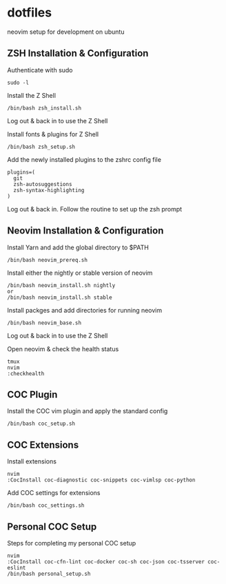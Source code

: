 # dotfiles
neovim setup for development on ubuntu

## ZSH Installation & Configuration

Authenticate with sudo

```
sudo -l
```

Install the Z Shell

```
/bin/bash zsh_install.sh
```

Log out & back in to use the Z Shell

Install fonts & plugins for Z Shell

```
/bin/bash zsh_setup.sh
```

Add the newly installed plugins to the zshrc config file

```
plugins=(
  git
  zsh-autosuggestions
  zsh-syntax-highlighting
)
```

Log out & back in.
Follow the routine to set up the zsh prompt

## Neovim Installation & Configuration

Install Yarn and add the global directory to $PATH

```
/bin/bash neovim_prereq.sh
```

Install either the nightly or stable version of neovim

```
/bin/bash neovim_install.sh nightly
or
/bin/bash neovim_install.sh stable
```

Install packges and add directories for running neovim

```
/bin/bash neovim_base.sh
```

Log out & back in to use the Z Shell

Open neovim & check the health status

```
tmux
nvim
:checkhealth
```

## COC Plugin

Install the COC vim plugin and apply the standard config

```
/bin/bash coc_setup.sh
```
## COC Extensions

Install extensions

```
nvim
:CocInstall coc-diagnostic coc-snippets coc-vimlsp coc-python
```

Add COC settings for extensions

```
/bin/bash coc_settings.sh
```

## Personal COC Setup

Steps for completing my personal COC setup

```
nvim
:CocInstall coc-cfn-lint coc-docker coc-sh coc-json coc-tsserver coc-eslint 
/bin/bash personal_setup.sh
```
